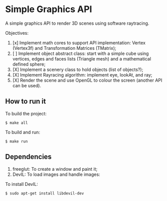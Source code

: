 # Simple Graphics API

A simple graphics API to render 3D scenes using software raytracing.

Objectives:

1. [x] Implement math cores to support API implementation: Vertex (Vertex3f) and Transformation Matrices (TMatrix);
2. [ ] Implement object abstract class: start with a simple cube using vertices, edges and faces lists (Triangle mesh) and a mathematical defined sphere;
3. [X] Implement a scenery class to hold objects (list of objects?);
4. [X] Implement Rayracing algorithm: implement eye, lookAt, and ray;
5. [X] Render the scene and use OpenGL to colour the screen (another API can be used).

## How to run it

To build the project:

    $ make all

To build and run:

    $ make run

## Dependencies


1. freeglut: To create a window and paint it;
2. DevIL: To load images and handle images:

To install DevIL:

    $ sudo apt-get install libdevil-dev
